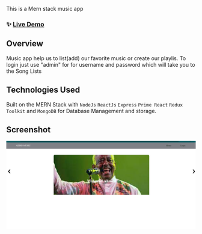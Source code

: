 This is a Mern stack  music app 
### ✨ [Live Demo](https://music-app-six-bay.vercel.app/)

## Overview

Music app help us to list(add) our favorite music or  create our playlis.
To login just use "admin" for for username and password which will take you to the Song Lists

## Technologies Used

Built on the MERN Stack with `NodeJs` `ReactJs` `Express` `Prime React` `Redux Toolkit` and `MongoDB` for Database Management and storage.

## Screenshot

![Home](Screenshotaddismusic.png)
